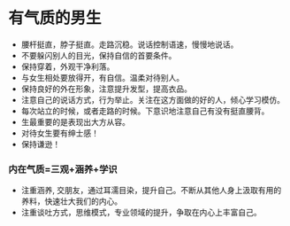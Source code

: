 # 有气质的男生
- 腰杆挺直，脖子挺直。走路沉稳。说话控制语速，慢慢地说话。
- 不要躲闪别人的目光，保持自信的首要条件。
- 保持穿着，外观干净利落。
- 与女生相处要放得开，有自信。温柔对待别人。
- 保持良好的外在形象，注意提升发型，提高衣品。
- 注意自己的说话方式，行为举止。关注在这方面做的好的人，倾心学习模仿。
- 每次站立的时候，或者走路的时候。下意识地注意自己有没有挺直腰背。
-  生最重要的是表现出大方从容。
- 对待女生要有绅士感！
- 保持谦逊！
### 内在气质=三观+涵养+学识
- 注重涵养, 交朋友，通过耳濡目染，提升自己。不断从其他人身上汲取有用的养料，快速壮大我们的内心。
- 注重谈吐方式，思维模式，专业领域的提升，争取在内心上丰富自己。
